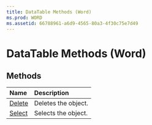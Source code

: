 ```yaml
---
title: DataTable Methods (Word)
ms.prod: WORD
ms.assetid: 66788961-a6d9-4565-80a3-4f30c75e7d49
---
```



# DataTable Methods (Word)

## Methods



|**Name**|**Description**|
|:-----|:-----|
|[Delete](datatable-delete-method-word.md)|Deletes the object.|
|[Select](datatable-select-method-word.md)|Selects the object.|

